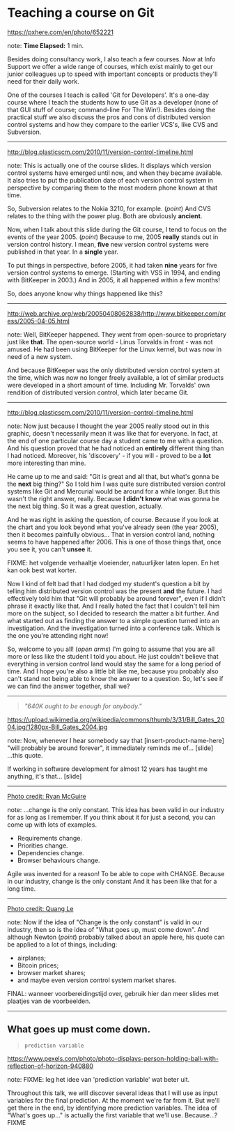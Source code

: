 <!-- .slide: data-background="img/background/usb-sticks.jpg" data-background-color="black" data-background-opacity="0.3"-->

# Teaching a course on Git

<https://pxhere.com/en/photo/652221> <!-- .element: class="attribution" -->

note:
**Time Elapsed:** 1 min.

Besides doing consultancy work, I also teach a few courses.
Now at Info Support we offer a wide range of courses, which exist mainly to get our junior colleagues up to speed with important concepts or products they'll need for their daily work.

One of the courses I teach is called 'Git for Developers'.
It's a one-day course where I teach the students how to use Git as a developer (none of that GUI stuff of course; command-line For The Win!).
Besides doing the practical stuff we also discuss the pros and cons of distributed version control systems and how they compare to the earlier VCS's, like CVS and Subversion. 

---

<!-- .slide: data-background="img/background/version-control-timeline.png" data-background-size="contain" data-background-color="white" -->

<http://blog.plasticscm.com/2010/11/version-control-timeline.html> <!-- .element: class="attribution" -->

note:
This is actually one of the course slides.
It displays which version control systems have emerged until now, and when they became available.
It also tries to put the publication date of each version control system in perspective by comparing them to the most modern phone known at that time.

So, Subversion relates to the Nokia 3210, for example. (*point*)
And CVS relates to the thing with the power plug.
Both are obviously **ancient**.

Now, when I talk about this slide during the Git course, I tend to focus on the events of the year 2005. (*point*)
Because to me, 2005 **really** stands out in version control history.
I mean, **five** new version control systems were published in that year. 
In a **single** year.

To put things in perspective, before 2005, it had taken **nine** years for five version control systems to emerge.
(Starting with VSS in 1994, and ending with BitKeeper in 2003.)
And in 2005, it all happened within a few months!

So, does anyone know why things happened like this?

---

<!-- .slide: data-background="img/background/bitkeeper-goes-commercial.png" data-background-size="contain" data-background-color="#707070" -->

<http://web.archive.org/web/20050408062838/http://www.bitkeeper.com/press/2005-04-05.html> <!-- .element: class="attribution" -->

note:
Well, BitKeeper happened.
They went from open-source to proprietary just like **that**.
The open-source world - Linus Torvalds in front - was not amused.
He had been using BitKeeper for the Linux kernel, but was now in need of a new system.

And because BitKeeper was the only distributed version control system at the time, which was now no longer freely available, a lot of similar products were developed in a short amount of time.
Including Mr. Torvalds' own rendition of distributed version control, which later became Git.

---

<!-- .slide: data-background="img/background/version-control-timeline.png" data-background-size="contain" data-background-color="white" -->

<http://blog.plasticscm.com/2010/11/version-control-timeline.html> <!-- .element: class="attribution" -->

note:
Now just because I thought the year 2005 really stood out in this graphic, doesn't necessarily mean it was like that for everyone.
In fact, at the end of one particular course day a student came to me with a question.
And his question proved that he had noticed an **entirely** different thing than I had noticed.
Moreover, his 'discovery' - if you will - proved to be a **lot** more interesting than mine.

He came up to me and said: "Git is great and all that, but what's gonna be the **next** big thing?"
So I told him I was quite sure distributed version control systems like Git and Mercurial would be around for a while longer.
But this wasn't the right answer, really.
Because **I didn't know** what was gonna be the next big thing.
So it was a great question, actually.

And he was right in asking the question, of course.
Because if you look at the chart and you look beyond what you've already seen (the year 2005), then it becomes painfully obvious...
That in version control land, nothing seems to have happened after 2006.
This is one of those things that, once you see it, you can't **unsee** it.

FIXME: het volgende verhaaltje vloeiender, natuurlijker laten lopen.
En het kan ook best wat korter.

Now I kind of felt bad that I had dodged my student's question a bit by telling him distributed version control was the present **and** the future.
I had effectively told him that "Git will probably be around forever", even if I didn't phrase it exactly like that.
And I really hated the fact that I couldn't tell him more on the subject, so I decided to research the matter a bit further.
And what started out as finding the answer to a simple question turned into an investigation.
And the investigation turned into a conference talk.
Which is the one you're attending right now!

So, welcome to you all! (*open arms*)
I'm going to assume that you are all more or less like the student I told you about.
He just couldn't believe that everything in version control land would stay the same for a long period of time.
And I hope you're also a little bit like me, because you probably also can't stand not being able to know the answer to a question.
So, let's see if we can find the answer together, shall we?

---

<!-- .slide: data-background="img/background/bill-gates-2004.jpg" -->

<blockquote class="explanation fragment">
    <em>"640K ought to be enough for anybody."</em>
</blockquote>

<https://upload.wikimedia.org/wikipedia/commons/thumb/3/31/Bill_Gates_2004.jpg/1280px-Bill_Gates_2004.jpg> <!-- .element: class="attribution" -->

note: 
Now, whenever I hear somebody say that [insert-product-name-here] "will probably be around forever", it immediately reminds me of...
[slide]
...this quote. 

If working in software development for almost 12 years has taught me anything, it's that...
[slide]

---

<!-- .slide: data-background="img/background/change-is-the-only-constant.jpg" --->

[Photo credit: Ryan McGuire](https://quotefancy.com/quote/1003699/Heraclitus-Change-is-the-only-constant) <!-- .element: class="attribution" -->

note:
...change is the only constant. 
This idea has been valid in our industry for as long as I remember.
If you think about it for just a second, you can come up with lots of examples.

* Requirements change.
* Priorities change. 
* Dependencies change.
* Browser behaviours change.

Agile was invented for a reason! To be able to cope with CHANGE.
Because in our industry, change is the only constant
And it has been like that for a long time.

---

<!-- .slide: data-background="img/background/what-goes-up-must-come-down.jpg" --->

[Photo credit: Quang Le](https://quotefancy.com/quote/833239/Isaac-Newton-What-goes-up-must-come-down) <!-- .element: class="attribution" -->

note:
Now if the idea of "Change is the only constant" is valid in our industry, then so is the idea of "What goes up, must come down".
And although Newton (*point*) probably talked about an apple here, his quote can be applied to a lot of things, including:

* airplanes;
* Bitcoin prices;
* browser market shares;
* and maybe even version control system market shares.

FINAL: wanneer voorbereidingstijd over, gebruik hier dan meer slides met plaatjes van de voorbeelden.

---

<!-- .slide: data-background="img/background/crystal-ball.jpg" data-background-color="black" data-background-opacity="0.5" --->

## What goes up must come down.

<blockquote class="explanation">
    <code>prediction variable</code>
</blockquote>

<https://www.pexels.com/photo/photo-displays-person-holding-ball-with-reflection-of-horizon-940880> <!-- .element: class="attribution" -->

note:
FIXME: leg het idee van 'prediction variable' wat beter uit.

Throughout this talk, we will discover several ideas that I will use as input variables for the final prediction.
At the moment we're far from it.
But we'll get there in the end, by identifying more prediction variables.
The idea of "What's goes up..." is actually the first variable that we'll use.
Because...? FIXME
